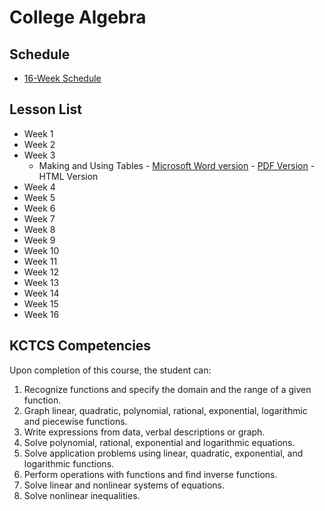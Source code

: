 # College Algebra

## Schedule
* [16-Week Schedule](./college_algebra_16_week.md)

## Lesson List

* Week 1
* Week 2
* Week 3
  * Making and Using Tables - [Microsoft Word version](./making_and_using_tables/making_and_using_tables.docx) - [PDF Version](./making_and_using_tables/making_and_using_tables.pdf) - HTML Version
* Week 4
* Week 5
* Week 6
* Week 7
* Week 8
* Week 9
* Week 10
* Week 11
* Week 12
* Week 13
* Week 14
* Week 15
* Week 16


## KCTCS Competencies

Upon completion of this course, the student can:
1.	Recognize functions and specify the domain and the range of a given function.
2.	Graph linear, quadratic, polynomial, rational, exponential, logarithmic and piecewise functions.
3.	Write expressions from data, verbal descriptions or graph.
4.	Solve polynomial, rational, exponential and logarithmic equations.
5.	Solve application problems using linear, quadratic, exponential, and logarithmic functions.
6.	Perform operations with functions and find inverse functions.
7.	Solve linear and nonlinear systems of equations.
8.	Solve nonlinear inequalities.